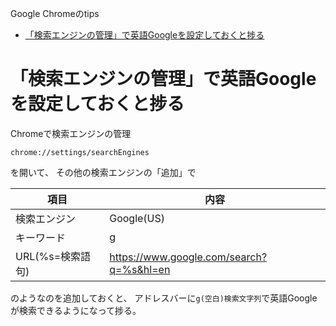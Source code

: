 Google Chromeのtips

- [「検索エンジンの管理」で英語Googleを設定しておくと捗る](#%E6%A4%9C%E7%B4%A2%E3%82%A8%E3%83%B3%E3%82%B8%E3%83%B3%E3%81%AE%E7%AE%A1%E7%90%86%E3%81%A7%E8%8B%B1%E8%AA%9Egoogle%E3%82%92%E8%A8%AD%E5%AE%9A%E3%81%97%E3%81%A6%E3%81%8A%E3%81%8F%E3%81%A8%E6%8D%97%E3%82%8B)

# 「検索エンジンの管理」で英語Googleを設定しておくと捗る

Chromeで検索エンジンの管理

`chrome://settings/searchEngines`

を開いて、
その他の検索エンジンの「追加」で

| 項目             | 内容                                     |
| ---------------- | ---------------------------------------- |
| 検索エンジン     | Google(US)                               |
| キーワード       | g                                        |
| URL(%s=検索語句) | https://www.google.com/search?q=%s&hl=en |

のようなのを追加しておくと、
アドレスバーに`g(空白)検索文字列`で英語Googleが検索できるようになって捗る。
